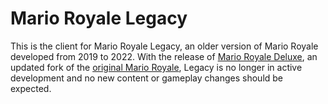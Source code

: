 # Mario Royale Legacy
This is the client for Mario Royale Legacy, an older version of Mario Royale developed from 2019 to 2022. With the release of [Mario Royale Deluxe](https://github.com/mroyale/MarioRoyaleDeluxe), an updated fork of the [original Mario Royale](https://github.com/infernoplus/InfringeRoyale), Legacy is no longer in active development and no new content or gameplay changes should be expected.